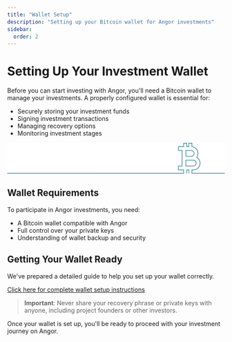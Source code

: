 ```yaml
---
title: "Wallet Setup"
description: "Setting up your Bitcoin wallet for Angor investments"
sidebar:
  order: 2
---
```


# Setting Up Your Investment Wallet

Before you can start investing with Angor, you'll need a Bitcoin wallet to manage your investments. A properly configured wallet is essential for:

- Securely storing your investment funds
- Signing investment transactions
- Managing recovery options
- Monitoring investment stages

![bitcoin](/bitcoin-line.svg)

## Wallet Requirements

To participate in Angor investments, you need:
- A Bitcoin wallet compatible with Angor
- Full control over your private keys
- Understanding of wallet backup and security

## Getting Your Wallet Ready

We've prepared a detailed guide to help you set up your wallet correctly. 

[Click here for complete wallet setup instructions](/general/creating-a-wallet/)

> **Important**: Never share your recovery phrase or private keys with anyone, including project founders or other investors.

Once your wallet is set up, you'll be ready to proceed with your investment journey on Angor.
